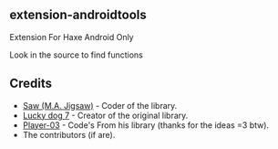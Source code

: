 ## extension-androidtools

Extension For Haxe Android Only

Look in the source to find functions

## Credits

- [Saw (M.A. Jigsaw)](https://github.com/jigsaw-4277821) - Coder of the library.
- [Lucky dog 7](https://github.com/luckydog7) - Creator of the original library.
- [Player-03](https://github.com/jigsaw-4277821) - Code's From his library (thanks for the ideas =3 btw).
- The contributors (if are).
